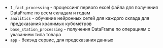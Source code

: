 - `1_fact_processing` - процессинг первого excel файла для получения DataFrame по всем складам и годам
- `analitics` - обучение нейронных сетей для каждого склада для предсказания хранимых кубометров
- `base_station_processing` - получения DataFrame по операциям с указанием типа товара
- `app` - бекэнд сервис, для предсказания данных
